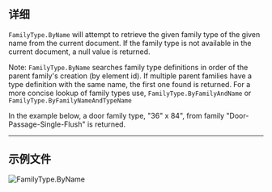 ## 详细
`FamilyType.ByName` will attempt to retrieve the given family type of the given name from the current document. If the family type is not available in the current document, a null value is returned.

Note: `FamilyType.ByName` searches family type definitions in order of the parent family's creation (by element id). If multiple parent families have a type definition with the same name, the first one found is returned. For a more concise lookup of family types use, `FamilyType.ByFamilyAndName` or `FamilyType.ByFamilyNameAndTypeName`

In the example below, a door family type, "36" x 84", from family "Door-Passage-Single-Flush" is returned.
___
## 示例文件

![FamilyType.ByName](./Revit.Elements.FamilyType.ByName_img.jpg)
